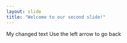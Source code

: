 ```yaml
---
layout: slide
title: "Welcome to our second slide!"
---
```

My changed text
Use the left arrow to go back
